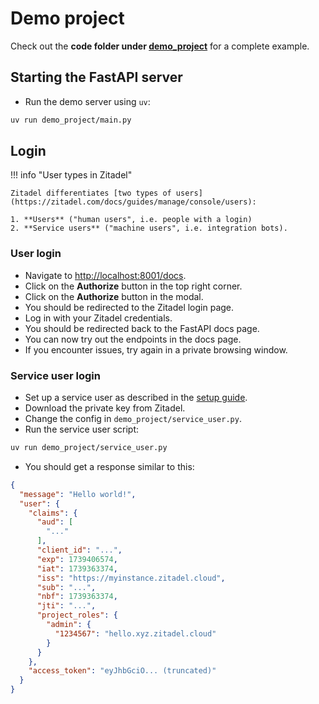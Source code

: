 # Demo project

Check out the **code folder under [demo_project](https://github.com/cleanenergyexchange/fastapi-zitadel-auth/tree/main/demo_project)** for a complete example.


## Starting the FastAPI server

* Run the demo server using `uv`:

```bash
uv run demo_project/main.py
```

## Login

!!! info "User types in Zitadel"

    Zitadel differentiates [two types of users](https://zitadel.com/docs/guides/manage/console/users):

    1. **Users** ("human users", i.e. people with a login)
    2. **Service users** ("machine users", i.e. integration bots).



### User login

* Navigate to [http://localhost:8001/docs](http://localhost:8001/docs).
* Click on the **Authorize** button in the top right corner.
* Click on the **Authorize** button in the modal.
* You should be redirected to the Zitadel login page.
* Log in with your Zitadel credentials.
* You should be redirected back to the FastAPI docs page.
* You can now try out the endpoints in the docs page.
* If you encounter issues, try again in a private browsing window.


### Service user login


* Set up a service user as described in the [setup guide](zitadel-setup.md).
* Download the private key from Zitadel.
* Change the config in `demo_project/service_user.py`.
* Run the service user script:

```bash
uv run demo_project/service_user.py
```

* You should get a response similar to this:

```json
{
  "message": "Hello world!",
  "user": {
    "claims": {
      "aud": [
        "..."
      ],
      "client_id": "...",
      "exp": 1739406574,
      "iat": 1739363374,
      "iss": "https://myinstance.zitadel.cloud",
      "sub": "...",
      "nbf": 1739363374,
      "jti": "...",
      "project_roles": {
        "admin": {
          "1234567": "hello.xyz.zitadel.cloud"
        }
      }
    },
    "access_token": "eyJhbGciO... (truncated)"
  }
}
```
